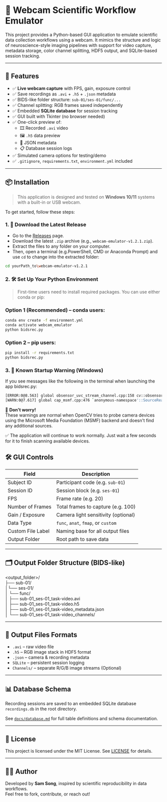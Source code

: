 # 🎥 Webcam Scientific Workflow Emulator

This project provides a Python-based GUI application to emulate scientific data collection workflows using a webcam. It mimics the structure and logic of neuroscience-style imaging pipelines with support for video capture, metadata storage, color channel splitting, HDF5 output, and SQLite-based session tracking.

---

## 🚀 Features

- ✅ **Live webcam capture** with FPS, gain, exposure control  
- ✅ Save recordings as `.avi` + `.h5` + `.json` metadata  
- ✅ BIDS-like folder structure: `sub-01/ses-01/func/...`  
- ✅ Channel splitting: RGB frames saved independently  
- ✅ Embedded **SQLite database** for session tracking  
- ✅ GUI built with Tkinter (no browser needed)  
- ✅ One-click preview of:  
  - 🎞️ Recorded `.avi` video  
  - 🖼️ `.h5` data preview  
  - 📖 JSON metadata  
  - 📋 Database session logs  
- ✅ Simulated camera options for testing/demo  
- ✅ `.gitignore`, `requirements.txt`, `environment.yml` included  

---

## 📦 Installation

> This application is designed and tested on **Windows 10/11** systems with a built-in or USB webcam.

To get started, follow these steps:

### 1. 📁 Download the Latest Release

- Go to the [Releases](https://github.com/chengxuanSONG/webcam-emulator/releases) page.
- Download the latest `.zip` archive (e.g., `webcam-emulator-v1.2.1.zip`).
- Extract the files to any folder on your computer.
- Then, open a terminal (e.g.PowerShell, CMD or Anaconda Prompt) and use `cd` to change into the extracted folder:

```bash
cd yourPath_to\webcam-emulator-v1.2.1
```


### 2. 🛠️ Set Up Your Python Environment

> First-time users need to install required packages. You can use either conda or pip:

### Option 1 (Recommended) – conda users:

```bash
conda env create -f environment.yml
conda activate webcam_emulator
python bidsrec.py
```

### Option 2 – pip users:

```bash
pip install -r requirements.txt
python bidsrec.py
```
### 3. 🧩 Known Startup Warning (Windows)

If you see messages like the following in the terminal when launching the app bidsrec.py:

```bash    
[ERROR:0@8.563] global obsensor_uvc_stream_channel.cpp:158 cv::obsensor::getStreamChannelGroup Camera index out of range
[WARN:0@7.617] global cap_msmf.cpp:476 `anonymous-namespace'::SourceReaderCB::OnReadSample videoio(MSMF): OnReadSample() is called with error status: -1072875772 
```

📌 **Don't worry!**  
These warnings are normal when OpenCV tries to probe camera devices using the Microsoft Media Foundation (MSMF) backend and doesn't find any additional sources.

✅ The application will continue to work normally. Just wait a few seconds for it to finish scanning available devices.






## 🛠 GUI Controls

| Field            | Description                                 |
|------------------|---------------------------------------------|
| Subject ID       | Participant code (e.g. `sub-01`)            |
| Session ID       | Session block (e.g. `ses-01`)               |
| FPS              | Frame rate (e.g. 20)                        |
| Number of Frames | Total frames to capture (e.g. 100)          |
| Gain / Exposure  | Camera light sensitivity (optional)         |
| Data Type        | `func`, `anat`, `fmap`, or `custom`         |
| Custom File Label| Naming base for all output files            |
| Output Folder    | Root path to save data                      |

---

## 🗂 Output Folder Structure (BIDS-like)

<output_folder>/  
├── sub-01/  
│└── ses-01/  
│  └── func/  
│     ├── sub-01_ses-01_task-video.avi  
│     ├── sub-01_ses-01_task-video.h5  
│     ├── sub-01_ses-01_task-video_metadata.json  
│     └── sub-01_ses-01_task-video_channels/


---

## 💾 Output Files Formats

- `.avi` – raw video file  
- `.h5` – RGB image stack in HDF5 format  
- `.json` – camera & recording metadata  
- `SQLite` – persistent session logging  
- `Channels/` – separate R/G/B image streams (Optional)

---

## 📊 Database Schema

Recording sessions are saved to an embedded SQLite database `recordings.db` in the root directory.

See [`docs/database.md`](./docs/database.md) for full table definitions and schema documentation.

---


## 📝 License

This project is licensed under the MIT License. See [LICENSE](LICENSE) for details.

---

## 🙋‍♂️ Author

Developed by **Sam Song**, inspired by scientific reproducibility in data workflows.  
Feel free to fork, contribute, or reach out!

